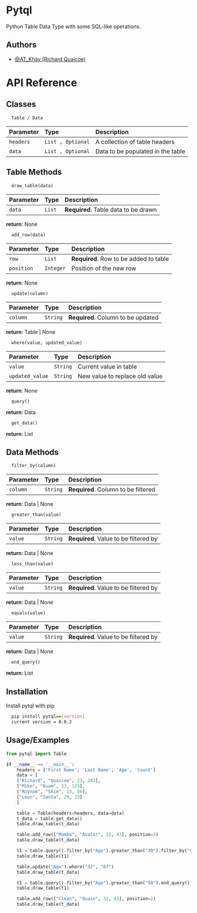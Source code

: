 
# Pytql

Python Table Data Type with some SQL-like operations.


## Authors

- [@AT_Khay (Richard Quaicoe)](https://github.com/Attakay78/)


# API Reference

## Classes

```Class
  Table / Data
```

| Parameter | Type     | Description                |
| :-------- | :------- | :------------------------- |
| `headers` | `List , Optional` | A collection of table headers | 
| `data` | `List , Optional` | Data to be populated in the table |


## Table Methods

```method
  draw_table(data)
```

| Parameter | Type     | Description                       |
| :-------- | :------- | :-------------------------------- |
| `data`    | `List` | **Required**. Table data to be drawn |

**return**:  None


```method
  add_row(data)
```

| Parameter | Type     | Description                       |
| :-------- | :------- | :-------------------------------- |
| `row`    | `List` | **Required**. Row to be added to table | 
| `position`    | `Integer` | Position of the new row |

**return**:  None

```method
  update(column)
```

| Parameter | Type     | Description                       |
| :-------- | :------- | :-------------------------------- |
| `column`    | `String` | **Required**. Column to be updated |

**return**:  Table | None


```method
  where(value, updated_value)
```

| Parameter | Type     | Description                       |
| :-------- | :------- | :-------------------------------- |
| `value`    | `String` |  Current value in table|
| `updated_value`    | `String` |  New value to replace old value|

**return**:  None


```method
  query()
```
**return**:  Data


```method
  get_data()
```
**return**:  List



## Data Methods

```method
  filter_by(column)
```

| Parameter | Type     | Description                       |
| :-------- | :------- | :-------------------------------- |
| `column`    | `String` | **Required**. Column to be filtered |

**return**:  Data | None


```method
  greater_than(value)
```

| Parameter | Type     | Description                       |
| :-------- | :------- | :-------------------------------- |
| `value`    | `String` | **Required**. Value to be filtered by |

**return**:  Data | None


```method
  less_than(value)
```

| Parameter | Type     | Description                       |
| :-------- | :------- | :-------------------------------- |
| `value`    | `String` | **Required**. Value to be filtered by |

**return**:  Data | None


```method
  equals(value)
```

| Parameter | Type     | Description                       |
| :-------- | :------- | :-------------------------------- |
| `value`    | `String` | **Required**. Value to be filtered by |

**return**:  Data | None


```method
  end_query()
```
**return**:  List
## Installation

Install pytql with pip

```bash
  pip install pytql==[version]
  current version = 0.0.2
```
    
## Usage/Examples

```python
from pytql import Table

if __name__ == '__main__':
    headers = ['First Name', 'Last Name', 'Age', 'Count']
    data = [
    ["Richard", "Quaicoe", 23, 243],
    ["Mike", "Kuam", 33, 123],
    ["Roynam", "Skim", 13, 56],
    ["Leon", "Santa", 29, 23]
    ]

    table = Table(headers=headers, data=data)
    t_data = table.get_data()
    table.draw_table(t_data)

    table.add_row(["Mamba", "Avatar", 32, 43], position=3)
    table.draw_table(t_data)

    t1 = table.query().filter_by("Age").greater_than("30").filter_by("Count").greater_than("50").end_query()
    table.draw_table(t1)

    table.update("Age").where("32", "67")
    table.draw_table(t_data)

    t1 = table.query().filter_by("Age").greater_than("50").end_query()
    table.draw_table(t1)

    table.add_row(["Clean", "Quain", 32, 43], position=2)
    table.draw_table(t_data)
```

